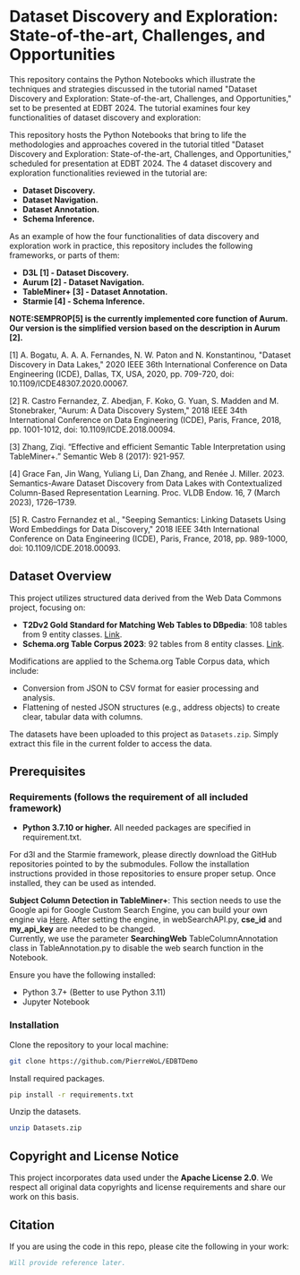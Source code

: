 # Dataset Discovery and Exploration: State-of-the-art, Challenges, and Opportunities



This repository contains the Python Notebooks
which illustrate the techniques and strategies discussed in the tutorial named
"Dataset Discovery and Exploration: State-of-the-art, Challenges, and Opportunities," 
set to be presented at EDBT 2024. The tutorial examines four key functionalities of dataset discovery and exploration:

This repository hosts the Python Notebooks that bring to life the methodologies and 
approaches covered in the tutorial titled 
"Dataset Discovery and Exploration: State-of-the-art, Challenges, and Opportunities,"
scheduled for presentation at EDBT 2024.
The 4 dataset discovery and exploration functionalities reviewed in the tutorial are:

- **Dataset Discovery.**
- **Dataset Navigation.**
- **Dataset Annotation.**
- **Schema Inference.**

As an example of how the four functionalities of data discovery and exploration work in practice,
this repository includes the following frameworks, or parts of them:
- **D3L [1] - Dataset Discovery.**
- **Aurum [2] - Dataset Navigation.**
- **TableMiner+ [3] - Dataset Annotation.**
- **Starmie [4] - Schema Inference.**



**NOTE:SEMPROP[5] is the currently implemented core function of Aurum. Our version is the simplified version
based on the description in Aurum [2].**

[1] A. Bogatu, A. A. A. Fernandes, N. W. Paton and N. Konstantinou, "Dataset Discovery in Data Lakes," 
2020 IEEE 36th International Conference on Data Engineering (ICDE), Dallas, TX, USA, 2020, pp. 709-720, doi: 10.1109/ICDE48307.2020.00067.

[2] R. Castro Fernandez, Z. Abedjan, F. Koko, G. Yuan, S. Madden and M. Stonebraker, "Aurum: A Data Discovery System," 
2018 IEEE 34th International Conference on Data Engineering (ICDE), Paris, France, 2018, pp. 1001-1012, doi: 10.1109/ICDE.2018.00094. 

[3] Zhang, Ziqi. “Effective and efficient Semantic Table Interpretation using TableMiner+.” Semantic Web 8 (2017): 921-957.

[4] Grace Fan, Jin Wang, Yuliang Li, Dan Zhang, and Renée J. Miller. 2023. Semantics-Aware Dataset Discovery from Data Lakes with Contextualized Column-Based Representation Learning. 
Proc. VLDB Endow. 16, 7 (March 2023), 1726–1739.

[5] R. Castro Fernandez et al., "Seeping Semantics: Linking Datasets Using Word Embeddings for Data Discovery," 2018 IEEE 34th International Conference on Data Engineering (ICDE), 
Paris, France, 2018, pp. 989-1000, doi: 10.1109/ICDE.2018.00093.


## Dataset Overview
This project utilizes structured data derived from the Web Data Commons project, focusing on:

- **T2Dv2 Gold Standard for Matching Web Tables to DBpedia**: 108 tables from 9 entity classes. [Link](https://webdatacommons.org/webtables/goldstandardV2.html).
- **Schema.org Table Corpus 2023**: 92 tables from 8 entity classes. [Link](https://webdatacommons.org/structureddata/schemaorgtables/2023/index.html#toc3).

Modifications are applied to the Schema.org Table Corpus data, which include:
- Conversion from JSON to CSV format for easier processing and analysis.
- Flattening of nested JSON structures (e.g., address objects) to create clear, tabular data with columns.

The datasets have been uploaded to this project as `Datasets.zip`. Simply extract this file in the current folder to access the data.



## Prerequisites
### Requirements (follows the requirement of all included framework)
- **Python 3.7.10 or higher.**
All needed packages are specified in requirement.txt.

For d3l and the Starmie framework, 
please directly download the GitHub repositories pointed to by the submodules. 
Follow the installation instructions provided in those repositories 
to ensure proper setup. Once installed, they can be used as intended.

**Subject Column Detection in TableMiner+**: This section needs to use the Google api for Google Custom Search
Engine, you can build your own engine via [Here](https://programmablesearchengine.google.com/intl/en_uk/about/). After setting the engine, in webSearchAPI.py, **cse_id** and **my_api_key** are needed to be changed.  
Currently, we use the parameter **SearchingWeb** 
TableColumnAnnotation class in TableAnnotation.py to disable the web search function in the Notebook.

Ensure you have the following installed:
- Python 3.7+ (Better to use Python 3.11)
- Jupyter Notebook
### Installation

Clone the repository to your local machine:
```bash
git clone https://github.com/PierreWoL/EDBTDemo
```
Install required packages.
```bash
pip install -r requirements.txt
```
Unzip the datasets.
```bash
unzip Datasets.zip
```
## Copyright and License Notice
This project incorporates data used under the **Apache License 2.0**. We respect all original data copyrights and license requirements and share our work on this basis.

## Citation
If you are using the code in this repo, please cite the following in your work:
```bibtex
Will provide reference later.
```
